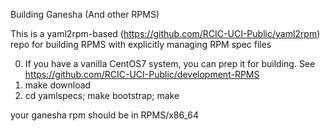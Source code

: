 Building Ganesha (And other RPMS)

This is a yaml2rpm-based (https://github.com/RCIC-UCI-Public/yaml2rpm) 
repo for building RPMS with explicitly managing RPM spec files

0. If you have a vanilla CentOS7 system, you can prep it for building.
See https://github.com/RCIC-UCI-Public/development-RPMS
1. make download   
2. cd yamlspecs; make bootstrap; make

your ganesha rpm should be in RPMS/x86_64


